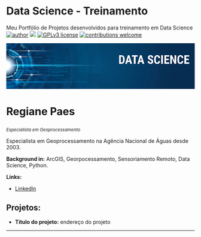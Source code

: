 # Data Science - Treinamento
Meu Portfólio de Projetos desenvolvidos para treinamento em Data Science
[![author](https://img.shields.io/badge/author-carlosfab-red.svg)](https://www.linkedin.com/in/regiane-paes) [![](https://img.shields.io/badge/python-3.7+-blue.svg)](https://www.python.org/downloads/release/python-365/) [![GPLv3 license](https://img.shields.io/badge/License-GPLv3-blue.svg)](http://perso.crans.org/besson/LICENSE.html) [![contributions welcome](https://img.shields.io/badge/contributions-welcome-brightgreen.svg?style=flat)](https://github.com/carlosfab/data_science/issues)

<p align="center">
  <img src="banner.png" >
</p>

# Regiane Paes
<sub>*Especialista em Geoprocessamento*</sub>

Especialista em Geoprocessamento na Agência Nacional de Águas desde 2003.

**Background in:** ArcGIS, Georpocessamento, Sensoriamento Remoto, Data Science, Python.

**Links:**
* [LinkedIn](https://www.linkedin.com/in/regiane-paes/)


## Projetos:

* **Título do projeto:** endereço do projeto


---




